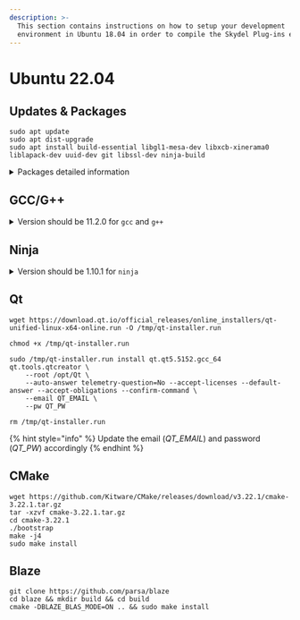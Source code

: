 ```yaml
---
description: >-
  This section contains instructions on how to setup your development
  environment in Ubuntu 18.04 in order to compile the Skydel Plug-ins examples.
---
```


# Ubuntu 22.04

## Updates & Packages

```
sudo apt update
sudo apt dist-upgrade
sudo apt install build-essential libgl1-mesa-dev libxcb-xinerama0 liblapack-dev uuid-dev git libssl-dev ninja-build
```

<details>

<summary>Packages detailed information</summary>

* build-essential -> GCC and G++ 11.2.0
* libgl1-mesa-dev -> OpenGL
* libxcb-xinerama0 -> Qt installer
* liblapack-dev -> Blaze
* uuid-dev -> Skydel remote API
* git -> Source code
* libssl-dev -> CMake compilation
* ninja-build -> Compilation

</details>

## GCC/G++

<details>

<summary>Version should be 11.2.0 for <code>gcc</code> and <code>g++</code></summary>

```
gcc --version
> gcc (Ubuntu 11.2.0-19ubuntu1) 11.2.0

g++ --version
> g++ (Ubuntu 11.2.0-19ubuntu1) 11.2.0
```

</details>

## Ninja

<details>

<summary>Version should be 1.10.1 for <code>ninja</code></summary>

```
ninja --version
> 1.10.1
```

</details>

## Qt

```
wget https://download.qt.io/official_releases/online_installers/qt-unified-linux-x64-online.run -O /tmp/qt-installer.run

chmod +x /tmp/qt-installer.run

sudo /tmp/qt-installer.run install qt.qt5.5152.gcc_64 qt.tools.qtcreator \
    --root /opt/Qt \
    --auto-answer telemetry-question=No --accept-licenses --default-answer --accept-obligations --confirm-command \
    --email QT_EMAIL \
    --pw QT_PW

rm /tmp/qt-installer.run
```

{% hint style="info" %}
Update the email (_QT\_EMAIL_) and password (_QT\_PW_) accordingly
{% endhint %}

## CMake

```
wget https://github.com/Kitware/CMake/releases/download/v3.22.1/cmake-3.22.1.tar.gz
tar -xzvf cmake-3.22.1.tar.gz
cd cmake-3.22.1
./bootstrap
make -j4
sudo make install 
```

## Blaze

```
git clone https://github.com/parsa/blaze
cd blaze && mkdir build && cd build
cmake -DBLAZE_BLAS_MODE=ON .. && sudo make install
```
